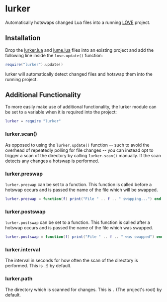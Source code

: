 # lurker

Automatically hotswaps changed Lua files into a running
[LÖVE](http://love2d.org) project.


## Installation

Drop the [lurker.lua](lurker.lua?raw=1) and
[lume.lua](https://raw.github.com/rxi/lume/master/lume.lua) files into an
existing project and add the following line inside the `love.update()`
function:
```lua
require("lurker").update()
```
lurker will automatically detect changed files and hotswap them into the
running project.


## Additional Functionality

To more easily make use of additional functionality, the lurker module can be
set to a variable when it is required into the project:
```lua
lurker = require "lurker"
```

### lurker.scan()
As opposed to using the `lurker.update()` function -- such to avoid the
overhead of repeatedly polling for file changes -- you can instead opt to
trigger a scan of the directory by calling `lurker.scan()` manually. If the
scan detects any changes a hotswap is performed.

### lurker.preswap
`lurker.preswap` can be set to a function. This function is called before a
hotswap occurs and is passed the name of the file which will be swapped.
```lua
lurker.preswap = function(f) print("File " .. f .. " swapping...") end
```

### lurker.postswap
`lurker.postswap` can be set to a function. This function is called after a
hotswap occurs and is passed the name of the file which was swapped.
```lua
lurker.postswap = function(f) print("File " .. f .. " was swapped") end
```

### lurker.interval
The interval in seconds for how often the scan of the directory is performed.
This is `.5` by default.

### lurker.path
The directory which is scanned for changes. This is `.` (The project's root) by
default.
